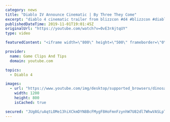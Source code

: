 ```yaml
---
category: news
title: "Diablo IV Announce Cinematic | By Three They Come"
excerpt: "diablo 4 cinematic trailer from blizzcon #d4 #blizzcon #diablo."
publishedDateTime: 2019-11-01T19:01:45Z
originalUrl: "https://youtube.com/watch?v=0vE3rAjtqUY"
type: video

featuredContent: "<iframe width=\"800\" height=\"500\" frameborder=\"0\" src=\"https://www.youtube.com/embed/0vE3rAjtqUY\" allow=\"accelerometer; autoplay; encrypted-media; gyroscope; picture-in-picture\" allowfullscreen></iframe>"

provider:
  name: Game Clips And Tips
  domain: youtube.com

topics:
  - Diablo 4

images:
  - url: "https://www.youtube.com/img/desktop/supported_browsers/dinosaur.png"
    width: 1200
    height: 800
    isCached: true

secured: "JUg8G/uAqtLOMe13hiXCkmDYN8BcFMygF8HoFmnFzynhW7U82dl7WhwVASLpTn1jlA8wNS9TIp+5lcN/NDDTtL8kvp8ZYvI9ZVGKjkzdASw6fmrEWhmT7JT3NSNJvgndMVC0WnZ78wWKTMHeQd/5/52YNqlqlgcytuGVKOJW0gOJlJHKv6pKrQpHYZC4cB+uqnMCAfQLddLyZTXlKUbVH+74UVOJzkRT1KMIMZz2MhxEa9D/SptcKkAJTCuqTlm8VJfGehR2Vs1FBsVMyjXXUsCEGeSpU9MYU2WMsPdF/GyL1BcyS+6UlsnLowvw/haNvhTDdqgdnfIuupl7xVoAFdFbS04b/Uto5KP1vxG8RP80sWfaKlgS/DDabcUCRbs/nFrwF9iXK2VeX/rQmwXmPQ==;cOB/lPtjkB9Cdjcpr4L/AQ=="
---
```


